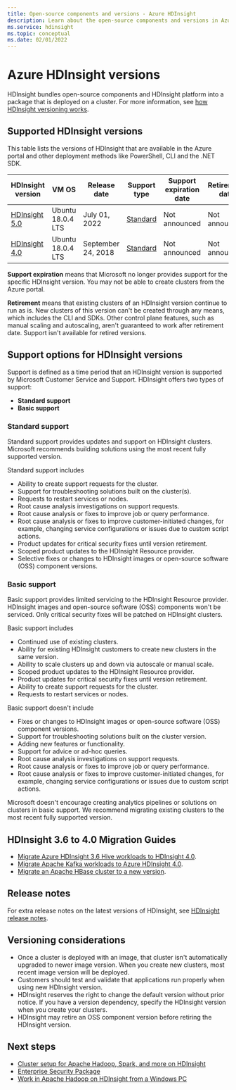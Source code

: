 ```yaml
---
title: Open-source components and versions - Azure HDInsight 
description: Learn about the open-source components and versions in Azure HDInsight.
ms.service: hdinsight
ms.topic: conceptual
ms.date: 02/01/2022
---
```


# Azure HDInsight versions

HDInsight bundles open-source components and HDInsight platform into a package that is deployed on a cluster. For more information, see [how HDInsight versioning works](hdinsight-overview-versioning.md).

## Supported HDInsight versions

This table lists the versions of HDInsight that are available in the Azure portal and other deployment methods like PowerShell, CLI and the .NET SDK.

| HDInsight version | VM OS | Release date| Support type | Support expiration date | Retirement date | High availability |
| --- | --- | --- | --- | --- | --- | ---|
| [HDInsight 5.0](hdinsight-50-component-versioning.md) |Ubuntu 18.0.4 LTS |July 01, 2022 | [Standard](hdinsight-component-versioning.md#support-options-for-hdinsight-versions) | Not announced |Not announced| Yes |
| [HDInsight 4.0](hdinsight-40-component-versioning.md) |Ubuntu 18.0.4 LTS |September 24, 2018 | [Standard](hdinsight-component-versioning.md#support-options-for-hdinsight-versions) | Not announced | Not announced |Yes |

**Support expiration** means that Microsoft no longer provides support for the specific HDInsight version. You may not be able to create clusters from the Azure portal.

**Retirement** means that existing clusters of an HDInsight version continue to run as is. New clusters of this version can't be created through any means, which includes the CLI and SDKs. Other control plane features, such as manual scaling and autoscaling, aren't guaranteed to work after retirement date. Support isn't available for retired versions.

## Support options for HDInsight versions

Support is defined as a time period that an HDInsight version is supported by Microsoft Customer Service and Support. HDInsight offers two types of support: 
- **Standard support**
- **Basic support**

### Standard support

Standard support provides updates and support on HDInsight clusters. Microsoft recommends building solutions using the most recent fully supported version. 

Standard support includes
- Ability to create support requests for the cluster.
- Support for troubleshooting solutions built on the cluster(s). 
- Requests to restart services or nodes.
- Root cause analysis investigations on support requests.
- Root cause analysis or fixes to improve job or query performance.
- Root cause analysis or fixes to improve customer-initiated changes, for example, changing service configurations or issues due to custom script actions.
- Product updates for critical security fixes until version retirement.
- Scoped product updates to the HDInsight Resource provider.
- Selective fixes or changes to HDInsight images or open-source software (OSS) component versions.

### Basic support

Basic support provides limited servicing to the HDInsight Resource provider. HDInsight images and open-source software (OSS) components won't be serviced. Only critical security fixes will be patched on HDInsight clusters. 

Basic support includes
- Continued use of existing clusters.
- Ability for existing HDInsight customers to create new clusters in the same version.
- Ability to scale clusters up and down via autoscale or manual scale.
- Scoped product updates to the HDInsight Resource provider.
- Product updates for critical security fixes until version retirement.
- Ability to create support requests for the cluster.
- Requests to restart services or nodes.

Basic support doesn't include
- Fixes or changes to HDInsight images or open-source software (OSS) component versions.
- Support for troubleshooting solutions built on the cluster version. 
- Adding new features or functionality.
- Support for advice or ad-hoc queries.
- Root cause analysis investigations on support requests.
- Root cause analysis or fixes to improve job or query performance.
- Root cause analysis or fixes to improve customer-initiated changes, for example, changing service configurations or issues due to custom script actions.

Microsoft doesn't encourage creating analytics pipelines or solutions on clusters in basic support. We recommend migrating existing clusters to the most recent fully supported version. 

## HDInsight 3.6 to 4.0 Migration Guides
- [Migrate Azure HDInsight 3.6 Hive workloads to HDInsight 4.0](interactive-query/apache-hive-migrate-workloads.md).
- [Migrate Apache Kafka workloads to Azure HDInsight 4.0](kafka/migrate-versions.md).
- [Migrate an Apache HBase cluster to a new version](hbase/apache-hbase-migrate-new-version.md).

## Release notes

For extra release notes on the latest versions of HDInsight, see [HDInsight release notes](hdinsight-release-notes.md).

## Versioning considerations
- Once a cluster is deployed with an image, that cluster isn't automatically upgraded to newer image version. When you create new clusters, most recent image version will be deployed.
- Customers should test and validate that applications run properly when using new HDInsight version.
- HDInsight reserves the right to change the default version without prior notice. If you have a version dependency, specify the HDInsight version when you create your clusters.
- HDInsight may retire an OSS component version before retiring the HDInsight version.

## Next steps

- [Cluster setup for Apache Hadoop, Spark, and more on HDInsight](hdinsight-hadoop-provision-linux-clusters.md)
- [Enterprise Security Package](./enterprise-security-package.md)
- [Work in Apache Hadoop on HDInsight from a Windows PC](hdinsight-hadoop-windows-tools.md)
